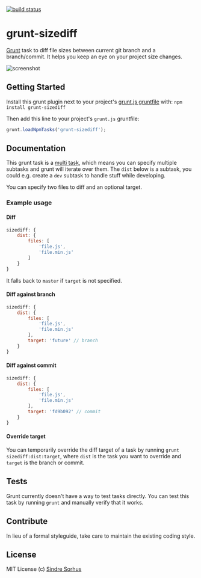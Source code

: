 [![build status](https://secure.travis-ci.org/sindresorhus/grunt-sizediff.png)](http://travis-ci.org/sindresorhus/grunt-sizediff)
# grunt-sizediff

[Grunt][grunt] task to diff file sizes between current git branch and a branch/commit. It helps you keep an eye on your project size changes.

![screenshot](https://raw.github.com/sindresorhus/grunt-sizediff/master/screenshot.png)


## Getting Started

Install this grunt plugin next to your project's [grunt.js gruntfile][getting_started] with: `npm install grunt-sizediff`

Then add this line to your project's `grunt.js` gruntfile:

```javascript
grunt.loadNpmTasks('grunt-sizediff');
```


## Documentation

This grunt task is a [multi task](https://github.com/cowboy/grunt/blob/master/docs/types_of_tasks.md#multi-tasks-%E2%9A%91), which means you can specify multiple subtasks and grunt will iterate over them. The `dist` below is a subtask, you could e.g. create a `dev` subtask to handle stuff while developing.

You can specify two files to diff and an optional target.


### Example usage


#### Diff

```javascript
sizediff: {
	dist: {
		files: [
			'file.js',
			'file.min.js'
		]
	}
}
```

It falls back to `master` if `target` is not specified.


#### Diff against branch

```javascript
sizediff: {
	dist: {
		files: [
			'file.js',
			'file.min.js'
		],
		target: 'future' // branch
	}
}
```


#### Diff against commit

```javascript
sizediff: {
	dist: {
		files: [
			'file.js',
			'file.min.js'
		],
		target: 'fd9b092' // commit
	}
}
```

#### Override target

You can temporarily override the diff target of a task by running `grunt sizediff:dist:target`, where `dist` is the task you want to override and `target` is the branch or commit.


## Tests

Grunt currently doesn't have a way to test tasks directly. You can test this task by running `grunt` and manually verify that it works.


## Contribute

In lieu of a formal styleguide, take care to maintain the existing coding style.


## License

MIT License
(c) [Sindre Sorhus](http://sindresorhus.com)


[grunt]: https://github.com/cowboy/grunt
[getting_started]: https://github.com/cowboy/grunt/blob/master/docs/getting_started.md